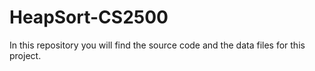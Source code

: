 # HeapSort-CS2500
In this repository you will find the source code and the data files for this project.
